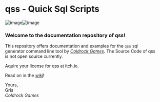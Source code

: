 # qss - Quick Sql Scripts

![image](https://github.com/user-attachments/assets/5036989a-b28e-492a-8634-cda86bfe95e7)![image](https://github.com/user-attachments/assets/2ca89328-abe8-4d2c-b654-4df479772785)



### Welcome to the documentation repository of qss!

This repository offers documentation and examples for the `qss` sql generator command line tool by _[Coldrock Games](https://www.coldrock.games/)_.
The Source Code of qss is not open source currently.

Aquire your license for qss at itch.io.

Read on in the [wiki](https://github.com/Grisgram/qss/wiki)!

Yours,\
Gris\
_Coldrock Games_

